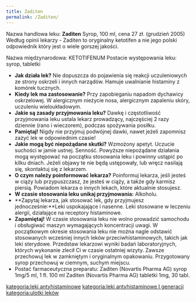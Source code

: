 ```yaml
---
title: Zaditen
permalink: /Zaditen/
---
```


Nazwa handlowa leku: **Zaditen** Syrop, 100 ml, cena 27 zł. (grudzień 2005) Według opinii lekarzy - Zaditen to oryginalny ketotifen a nie jego polski odpowiednik który jest o wiele gorszej jakości.

Nazwa międzynarodowa: KETOTIFENUM Postacie występowania leku: syrop, tabletki

-   **Jak działa lek?** Nie dopuszcza do pojawienia się reakcji uczuleniowych ze strony oskrzeli i innych narządów. Hamuje uwalnianie histaminy z komórek tucznych.
-   **Kiedy lek ma zastosowanie?** Przy zapobieganiu napadom dychawicy oskrzelowej. W alergicznym nieżycie nosa, alergicznym zapaleniu skóry, uczuleniu wieloukładowym.
-   **Jakie są zasady przyjmowania leku?** Dawkę i częstotliwość przyjmowania leku ustala lekarz prowadzący, najczęściej 2 razy dziennie (rano i wieczorem), podczas spożywania posiłku.
-   **Pamiętaj!** Nigdy nie przyjmuj podwójnej dawki, nawet jeżeli zapomnisz zażyć lek w odpowiednim czasie!
-   **Jakie mogą być niepożądane skutki?** Wzmożony apetyt. Uczucie suchości w jamie ustnej. Senność. Powyższe niepożądane działania mogą występować na początku stosowania leku i powinny ustąpić po kilku dniach. Jeżeli objawy te nie będą ustępowały, lub wręcz nasilają się, skontaktuj się z lekarzem.
-   **O czym należy poinformować lekarza?** Poinformuj lekarza, jeśli jesteś w ciąży lub przypuszczasz, że jesteś w ciąży, a także gdy karmisz piersią. Powiadom lekarza o innych lekach, które aktualnie stosujesz.
-   **W czasie stosowania leku unikaj przyjmowania:** Alkoholu.
-   **Zapytaj lekarza, jak stosować lek, gdy przyjmujesz jednocześnie:**Leki uspokajające i nasenne. Leki stosowane w leczeniu alergii, działające na receptory histaminowe.
-   **Zapamiętaj!** W czasie stosowania leku nie wolno prowadzić samochodu i obsługiwać maszyn wymagających koncentracji uwagi. W początkowym okresie stosowania leku nie można nagle odstawić stosowanych wcześniej innych leków przeciwhistaminowych, takich jak leki sterydowe. Przedstaw lekarzowi wyniki badań laboratoryjnych, których wykonanie zlecił Ci w czasie ostatniej wizyty. Zawsze przechowuj lek w zamkniętym i oryginalnym opakowaniu. Przygotowany syrop przechowuj w ciemnym, suchym miejscu.
-   Postać farmaceutyczna preparatu: Zaditen (Novartis Pharma AG) syrop 1mg/5 ml, 1 fl. 100 ml Zaditen (Novartis Pharma AG) tabletki 1mg, 30 tabl.

[kategoria:leki antyhistaminowe](/atopedia/kategoria:leki_antyhistaminowe "wikilink") [kategoria:leki antyhistaminowe I generacji](/atopedia/kategoria:leki_antyhistaminowe_I_generacji "wikilink") [kategoria:ulotki leków](/atopedia/kategoria:ulotki_leków "wikilink")